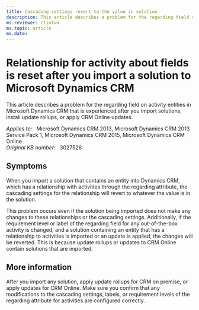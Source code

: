 ```yaml
---
title: Cascading settings revert to the value in solution
description: This article describes a problem for the regarding field on activity entities in Microsoft Dynamics CRM that is experienced after you import solutions, install update rollups, or apply CRM Online updates.
ms.reviewer: clintwa
ms.topic: article
ms.date: 
---
```

# Relationship for activity about fields is reset after you import a solution to Microsoft Dynamics CRM

This article describes a problem for the regarding field on activity entities in Microsoft Dynamics CRM that is experienced after you import solutions, install update rollups, or apply CRM Online updates.

_Applies to:_ &nbsp; Microsoft Dynamics CRM 2013, Microsoft Dynamics CRM 2013 Service Pack 1, Microsoft Dynamics CRM 2015, Microsoft Dynamics CRM Online  
_Original KB number:_ &nbsp; 3027526  

## Symptoms

When you import a solution that contains an entity into Dynamics CRM, which has a relationship with activities through the regarding attribute, the cascading settings for the relationship will revert to whatever the value is in the solution.

This problem occurs even if the solution being imported does not make any changes to these relationships or the cascading settings. Additionally, if the requirement level or label of the regarding field for any out-of-the-box activity is changed, and a solution containing an entity that has a relationship to activities is imported or an update is applied, the changes will be reverted. This is because update rollups or updates to CRM Online contain solutions that are imported.

## More information

After you import any solution, apply update rollups for CRM on premise, or apply updates for CRM Online. Make sure you confirm that any modifications to the cascading settings, labels, or requirement levels of the regarding attribute for activities are configured correctly.
